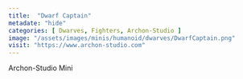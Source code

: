 ```yaml
---
title:  "Dwarf Captain"
metadate: "hide"
categories: [ Dwarves, Fighters, Archon-Studio ]
image: "/assets/images/minis/humanoid/dwarves/DwarfCaptain.png"
visit: "https://www.archon-studio.com"
---
```

Archon-Studio Mini